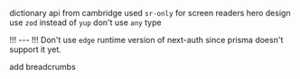 dictionary api from cambridge
used `sr-only` for screen readers
hero
design
use `zod` instead of `yup`
don't use `any` type

!!! --- !!!
Don't use `edge` runtime version of next-auth since prisma doesn't support it yet.

add breadcrumbs

